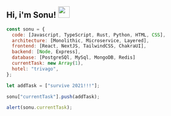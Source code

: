 ## Hi, i'm Sonu! <img src="https://media.giphy.com/media/iigp4VDyf5dCLRlGkm/giphy.gif" width="30">


```javascript
const sonu = {
  code: [Javascript, TypeScript, Rust, Python, HTML, CSS],
  architecture: [Monolithic, Microservice, Layered],
  frontend: [React, NextJS, TailwindCSS, ChakraUI],
  backend: [Node, Express],
  database: [PostgreSQl, MySql, MongoDB, Redis]
  currentTask: new Array(1),
  hotel: "trivago",
};

let addTask = ["survive 2021!!!"];

sonu["currentTask"].push(addTask);

alert(sonu.currentTask);
```

